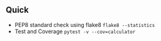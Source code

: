 ## Quick
  - PEP8 standard check using flake8 `flake8 --statistics`
  - Test and Coverage `pytest -v --cov=calculator`